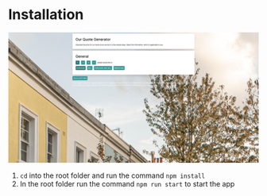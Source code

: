 # Installation

![House Quote Calculator](/img/house-quote-calculator.jpeg 'House Quote Calculator')

1. `cd` into the root folder and run the command `npm install`
2. In the root folder run the command `npm run start` to start the app
